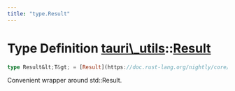 ```yaml
---
title: "type.Result"
---
```


Type Definition [tauri\\\_utils](/docs/api/rust/tauri\_utils/index.html)::[Result](/docs/api/rust/tauri\_utils/)
================================================================================================================

```rust
type Result&lt;T&gt; = [Result](https://doc.rust-lang.org/nightly/core/result/enum.Result.html "enum core::result::Result")&lt;T, [Error](/docs/api/rust/tauri\_utils/../tauri\_utils/struct.Error.html "struct tauri\_utils::Error")\&gt;;
```

Convenient wrapper around <span>std::Result</span>.
      